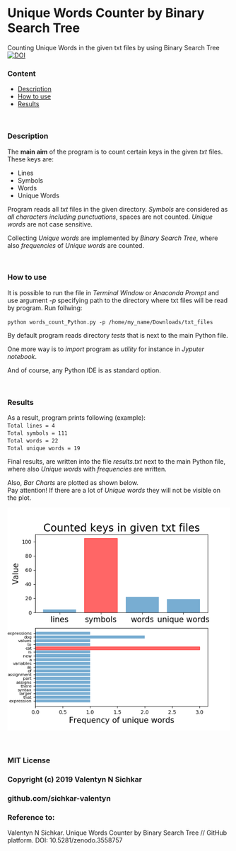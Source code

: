 # Unique Words Counter by Binary Search Tree
Counting Unique Words in the given txt files by using Binary Search Tree
<br/>[![DOI](https://zenodo.org/badge/225051905.svg)](https://zenodo.org/badge/latestdoi/225051905)


### Content
* [Description](#description)
* [How to use](#how-to-use)
* [Results](#results)

<br/>

### <a id="description">Description</a>
The **main aim** of the program is to count certain keys in the given *txt* files. These keys are:
* Lines
* Symbols
* Words
* Unique Words

Program reads all *txt* files in the given directory. *Symbols* are considered as *all characters including punctuations*, spaces are not counted. *Unique words* are not case sensitive.

Collecting *Unique words* are implemented by *Binary Search Tree*, where also *frequencies* of *Unique words* are counted.

<br/>

### <a id="how-to-use">How to use</a>
It is possible to run the file in *Terminal Window* or *Anaconda Prompt* and use argument *-p* specifying path to the directory where txt files will be read by program. Run follwing:

`python words_count_Python.py -p /home/my_name/Downloads/txt_files`

By default program reads directory *tests* that is next to the main Python file.

One more way is to *import* program as *utility* for instance in *Jyputer notebook*.

And of course, any Python IDE is as standard option.

<br/>

### <a id="results">Results</a>
As a result, program prints following (example):
<br/>`Total lines = 4`
<br/>`Total symbols = 111`
<br/>`Total words = 22`
<br/>`Total unique words = 19`

Final results, are written into the file *results.txt* next to the main Python file, where also *Unique words* with *frequencies* are written.

Also, *Bar Charts* are plotted as shown below.
<br/>Pay attention! If there are a lot of *Unique words* they will not be visible on the plot.

![Plotting results](https://github.com/sichkar-valentyn/Unique-Words-Count/blob/master/plot.png)

<br/>

### MIT License
### Copyright (c) 2019 Valentyn N Sichkar
### github.com/sichkar-valentyn
### Reference to:
Valentyn N Sichkar. Unique Words Counter by Binary Search Tree // GitHub platform. DOI: 10.5281/zenodo.3558757
